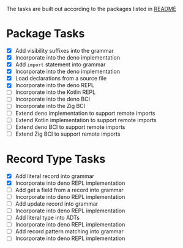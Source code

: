 The tasks are built out according to the packages listed in [README](README.md)

# Package Tasks

- [x] Add visibility suffixes into the grammar
- [x] Incorporate into the deno implementation
- [x] Add `import` statement into grammar
- [x] Incorporate into the deno implementation
- [x] Load declarations from a source file
- [x] Incorporate into the deno REPL
- [ ] Incorporate into the Kotlin REPL
- [ ] Incorporate into the deno BCI
- [ ] Incorporate into the Zig BCI
- [ ] Extend deno implementation to support remote imports
- [ ] Extend Kotlin implementation to support remote imports
- [ ] Extend deno BCI to support remote imports
- [ ] Extend Zig BCI to support remote imports

# Record Type Tasks

- [x] Add literal record into grammar
- [x] Incorporate into deno REPL implementation
- [ ] Add get a field from a record into grammar
- [ ] Incorporate into deno REPL implementation
- [ ] Add update record into grammar
- [ ] Incorporate into deno REPL implementation
- [ ] Add literal type into ADTs
- [ ] Incorporate into deno REPL implementation
- [ ] Add record pattern matching into grammar
- [ ] Incorporate into deno REPL implementation
